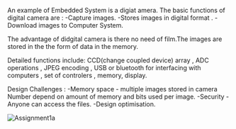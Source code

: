 
An example of Embedded System is a digiat amera. The basic functions of digital camera are :
-Capture images.
-Stores images in digital format .
-Download images to Computer System.

The advantage of didgital camera is there no need of film.The images are stored in the the form of data in the memory.
 
Detailed functions include:
CCD(change coupled device) array , ADC operations , JPEG encoding , USB or bluetooth for interfacing with computers , set of controlers , 
memory, display.


Design Challenges :
-Memory space - multiple images stored in camera Number depend on amount of memory and bits used per image.
-Security - Anyone can access the files.
-Design optimisation.




![Assignment1a](/Assignment1/images/Assignment1a.jpeg)
